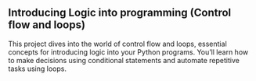 ## Introducing Logic into programming (Control flow and loops)
This project dives into the world of control flow and loops, essential concepts for introducing logic into your Python programs. You’ll learn how to make decisions using conditional statements and automate repetitive tasks using loops.